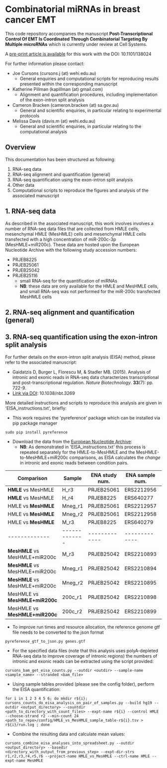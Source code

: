 # Combinatorial miRNAs in breast cancer EMT
This code repository accompanies the manuscript **Post-Transcriptional Control Of EMT Is Coordinated Through Combinatorial Targeting By Multiple microRNAs** which is currently under review at Cell Systems.

A [pre-print article is available](https://doi.org/10.1101/138024) for this work with the DOI: 10.1101/138024

For further information please contact:
* Joe Cursons (cursons.j (at) wehi.edu.au) 
   * General enquiries and computational scripts for reproducing results presented within the corresponding manuscript
* Katherine Pillman (kapillman (at) gmail.com) 
   * Alignment and quantification procedures, including implementation of the exon-intron split analysis
* Cameron Bracken (cameron.bracken (at) sa.gov.au)
   * General and scientific enquiries, in particular relating to experimental protocols
* Melissa Davis (davis.m (at) wehi.edu.au)
   * General and scientific enquiries, in particular relating to the computational analysis 

## Overview
This documentation has been structured as following:
1. RNA-seq data
2. RNA-seq alignment and quantification (general)
3. RNA-seq quantification using the exon-intron split analysis 
4. Other data
5. Computational scripts to reproduce the figures and analysis of the associated manuscript

## 1. RNA-seq data
As described in the associated manuscript, this work involves involves a number of RNA-seq data files that are collected from HMLE cells, mesenchymal HMLE (MesHMLE) cells and mesenchymal HMLE cells transfected with a high concentration of miR-200c-3p (MesHMLE+miR200c). These data are hosted upon the European Nucleotide Archive with the following study accession numbers:
* PRJEB8225
* PRJEB25061
* PRJEB25042
* PRJEB25116
  * small RNA-seq for the quantification of miRNAs
  * **NB**: these data are only available for the HMLE and MesHMLE cells, and small RNA-seq was not performed for the miR-200c transfected MesHMLE cells

   
## 2. RNA-seq alignment and quantification (general)


## 3. RNA-seq quantification using the exon-intron split analysis 
For further details on the exon-intron split analysis (EISA) method, please refer to the associated manuscript:
* Gaidatzis D, Burger L, Florescu M, & Stadler MB. (2015). Analysis of intronic and exonic reads in RNA-seq data characterizes transcriptional and post-transcriptional regulation. *Nature Biotechnology*. **33**(7): pp. 722-9.
* [Link via DOI](http://dx.doi.org/10.1038/nbt.3269): 10.1038/nbt.3269

More detailed instructions and scripts to reproduce this analysis are given in 'EISA_instructions.txt', briefly:
* This work requires the 'pyreference' package which can be installed via pip package manager
~~~
sudo pip install pyreference
~~~

* Download the data from the [European Nucleotide Archive](http://www.ebi.ac.uk/ena):
  * **NB**: As demonstrated in 'EISA_instructions.txt' this process is repeated separately for the HMLE-to-MesHMLE and the MesHMLE-to-MesHMLE+miR200c comparisons, as EISA calculates the *change* in intronic and exonic reads between condition pairs.
  
| Comparison  | Sample | ENA study num. | ENA sample num. | ENA sample name |
| ------------- | ------------- | ------------- | ------------- | ------------- |
| **HMLE** vs MesHMLE | H_r3 | PRJEB25061 | ERS2212956 | HMLE_polyAminus_rep3 |
| **HMLE** vs MesHMLE | H_r4 | PRJEB8225 | ERS640277 | HMLE_polyAminus_rep2 |
| HMLE vs **MesHMLE** | Mneg_r1 | PRJEB25061 | ERS2212957 | MesHMLE_sineg_polyAminus_rep1 |
| HMLE vs **MesHMLE** | Mneg_r2 | PRJEB25061 | ERS2212958 | MesHMLE_sineg_polyAminus_rep2 |
| HMLE vs **MesHMLE** | M_r3 | PRJEB8225 | ERS640279 | mesHMLE_polyAminus_rep2 |
| ------------- | ------------- | ------------- | ------------- | ------------- |
| **MesHMLE** vs MesHMLE+miR200c | M_r3 | PRJEB25042 | ERS2210893 | mesHMLE_polyAplus_rep1 |
| **MesHMLE** vs MesHMLE+miR200c | Mneg_r1 | PRJEB25042 | ERS2210894 | mesHMLE_polyAplus_rep2 |
| **MesHMLE** vs MesHMLE+miR200c | Mneg_r2 | PRJEB25042 | ERS2210895 | mesHMLE_polyAplus_rep3 |
| MesHMLE vs **MesHMLE+miR200c** | 200c_r1 | PRJEB25042 | ERS2210898 | mesHMLE+miR-200c_polyAplus_rep1 |
| MesHMLE vs **MesHMLE+miR200c** | 200c_r2 | PRJEB25042 | ERS2210899 | mesHMLE+miR-200c_polyAplus_rep2 |


* To improve run times and resource allocation, the reference genome gtf file needs to be converted to the json format 
~~~
pyreference_gtf_to_json.py genes.gtf
~~~

* For the specified data files (note that this analysis uses polyA-depleted RNA-seq data to improve coverage of intronic regions) the numbers of intronic and exonic reads can be extracted using the script provided:
~~~
cursons_bam_get_eisa_counts.py --outdir <outdir> --sample-name <sample_name> --stranded <bam_file>
~~~

* Using sample tables provided (please see the config folder), perform the EISA quantification:
~~~
for i in 1 2 3 4 5 6; do mkdir r${i}; cursons_counts_do_eisa_analysis_on_pair_of_samples.py --build hg19 --outdir <output_directory> --countdir <path_to_directory_with_count_files> --expt-name r${i} --control HMLE --choose-strand r2 --min-count 24 <path_to_repo>/config/HMLE_vs_MesHMLE_sample_table-r${i}.tsv > r${i}/run.log ; done
~~~

* Combine the resulting data and calculate mean values:
~~~
cursons_combine_eisa_analyses_into_spreadsheet.py --outdir <output_directory> --basedir <directory_with_output_from_previous_step> --expt-dir-strs r1,r2,r3,r4,r5,r6 --project-name HMLE_vs_MesHMLE --ctrl-name HMLE --expt-name MesHMLE 
~~~
